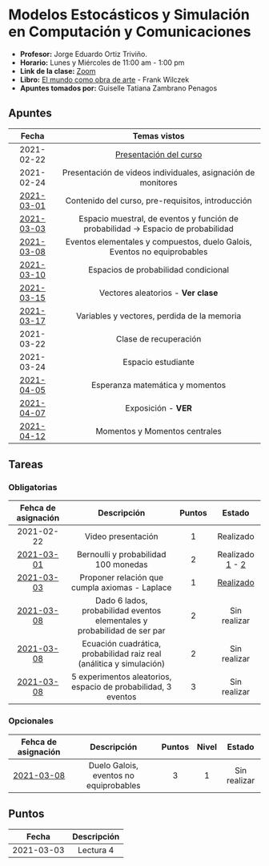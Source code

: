 # Modelos Estocásticos y Simulación en Computación y Comunicaciones

- **Profesor:** Jorge Eduardo Ortiz Triviño.
- **Horario:** Lunes y Miércoles de 11:00 am - 1:00 pm
- **Link de la clase:** [Zoom](https://zoom.us/j/96478427395?pwd=YUZQMnBoak0vM3B1d3Z0SjduRHphUT09)
- **Libro:** [El mundo como obra de arte](https://github.com/gtzambranop/UN_2021_1/tree/develop/ME/documents/wilczeck_franck.pdf) - Frank Wilczek
- **Apuntes tomados por:** Guiselle Tatiana Zambrano Penagos

## Apuntes

| Fecha | Temas vistos |
| :---: | :---: |
| 2021-02-22| [Presentación del curso](https://github.com/gtzambranop/UN_2021_1/tree/develop/ME/documents/course_presentation.pdf) |
| 2021-02-24 | Presentación de videos individuales, asignación de monitores |
| [2021-03-01](class_notes/2021_03_01.md) | Contenido del curso, pre-requisitos, introducción |
| [2021-03-03](class_notes/2021_03_03.md) | Espacio muestral, de eventos y función de probabilidad -> Espacio de probabilidad|
| [2021-03-08](class_notes/2021_03_08.md) | Eventos elementales y compuestos, duelo Galois, Eventos no equiprobables |
| [2021-03-10](class_notes/2021_03_10.md) | Espacios de probabilidad condicional |
| [2021-03-15](class_notes/2021_03_15.md) | Vectores aleatorios - **Ver clase** |
| [2021-03-17](class_notes/2021_03_17.md) | Variables y vectores, perdida de la memoria |
| 2021-03-22 | Clase de recuperación |
| 2021-03-24 | Espacio estudiante |
| [2021-04-05](class_notes/2021_04_05.md) | Esperanza matemática y momentos |
| [2021-04-07](class_notes/2021_04_07.md) | Exposición - **VER** |
| [2021-04-12](class_notes/2021_04_12.md) | Momentos y Momentos centrales |

## Tareas

### Obligatorias

| Fehca de asignación | Descripción | Puntos | Estado |
| :---: | :---: | :---: | :---: |
| 2021-02-22 | Video presentación | 1 | Realizado |
| [2021-03-01](class_notes/2021_03_01.md) | Bernoulli y probabilidad 100 monedas | 2 | Realizado [1](task/M00/M00_1.jpg) - [2](task/M00/M00_2.jpg) |
| [2021-03-03](class_notes/2021_03_03.md) | Proponer relación que cumpla axiomas - Laplace | 1 | [Realizado](task/M01/M01.jpg) |
| [2021-03-08](class_notes/2021_03_08.md) | Dado 6 lados, probabilidad eventos elementales y probabilidad de ser par | 2 | Sin realizar |
| [2021-03-08](class_notes/2021_03_08.md) | Ecuación cuadrática, probabilidad raiz real (análitica y simulación) | 2 | Sin realizar |
| [2021-03-08](class_notes/2021_03_08.md) | 5 experimentos aleatorios, espacio de probabilidad, 3 eventos | 3 | Sin realizar |

### Opcionales

| Fehca de asignación | Descripción | Puntos | Nivel | Estado |
| :---: | :---: | :---: | :---: | :---: |
| [2021-03-08](class_notes/2021_03_08.md) | Duelo Galois, eventos no equiprobables | 3 | 1 | Sin realizar |

## Puntos

| Fecha | Descripción |
| :---: | :---: |
| 2021-03-03 | Lectura 4 |